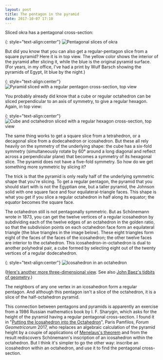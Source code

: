 ```yaml
---
layout: post
title: The pentagon in the pyramid
date: 2017-10-07 17:10
---
```

Sliced okra has a pentagonal cross-section:

{: style="text-align:center"}
![Pentagonal slices of okra]({{site.baseurl}}/assets/2017/pentagon-in-pyramid/okra.jpg 'CC-BY-SA image Okra sliced.JPG by Yes.aravind from Wikimedia commons')

But did you know that you can also get a regular-pentagon slice from a square pyramid? Here it is in top view. The yellow color shows the interior of the pyramid after slicing it, while the blue is the original pyramid surface. (For years, in my office, I've had a print by Wulf Barsch showing the pyramids of Egypt, lit blue by the night.)

{: style="text-align:center"}
![Pyramid sliced with a regular pentagon cross-section, top view]({{site.baseurl}}/assets/2017/pentagon-in-pyramid/sliced-pyramid.svg)

You probably already did know that a cube or regular octahedron can be sliced perpendicular to an axis of symmetry, to give a regular hexagon. Again, in top view:

{: style="text-align:center"}
![Cube and octahedron sliced with a regular hexagon cross-section, top view]({{site.baseurl}}/assets/2017/pentagon-in-pyramid/hexes.svg)

The same thing works to get a square slice from a tetrahedron, or a decagonal slice from a dodecahedron or icosahedron. But these all rely heavily on the symmetry of the underlying shape: the cube has a six-fold symmetry (simultaneously rotate by 60° around a long diagonal and reflect across a perpendicular plane) that becomes a symmetry of its hexagonal slice. The pyramid does not have a five-fold symmetry. So how do we get something more symmetric by slicing it?

The trick is that the pyramid is only really half of the underlying symmetric shape that you're slicing. To get a regular pentagon, the pyramid that you should start with is not the Egyptian one, but a taller pyramid, the Johnson solid with one square face and four equilateral-triangle faces. This shape is what you get if you slice a regular octahedron in half along its equator; the equator becomes the square face.

The octahedron still is not pentagonally symmetric. But as Schönemann wrote in 1873, you can get the twelve vertices of a regular icosahedron by subdividing each of the twelve edges of an octahedron in the golden ratio, so that the subdivision points on each octahedron face form an equilateral triangle (the blue triangles in the image below). These eight triangles form eight of the faces of the faces of the icosahedron; the other twelve faces are interior to the octahedron. This icosahedron-in-octahedron is dual to another polyhedral pair, a cube formed by selecting eight out of the twenty vertices of a regular dodecahedron.

{: style="text-align:center"}
![Icosahedron in an octahedron]({{site.baseurl}}/assets/2017/pentagon-in-pyramid/icosahedron-in-octahedron.svg)

([Here's another more three-dimensional view](http://steiner.math.nthu.edu.tw/d3/d2/quick-and-dirty/Smallest%20Octahedron%20Containing%20the%20Icosahedron.html). See also [John Baez's tidbits of geometry](https://johncarlosbaez.wordpress.com/2012/03/15/tidbits-of-geometry/).)

The neighbors of any one vertex in an icosahedron form a regular pentagon. And although this pentagon isn't a slice of the octahedron, it is a slice of the half-octahedron pyramid.

This connection between pentagons and pyramids is apparently an exercise from a 1986 Russian mathematics book by I. F. Sharygin, which asks for the height of the pyramid having a regular pentagonal cross-section. I found it in "[Putting the Icosahedron into the Octahedron](http://forumgeom.fau.edu/FG2017volume17/FG201710index.html)", Paris Pamfilos, _Forum Geometricorum_ 2017, who replaces an algebraic calculation of the pyramid height by a couple of applications of [Menelaus's theorem](https://en.wikipedia.org/wiki/Menelaus%27_theorem) and from the result rediscovers Schönemann's inscription of an icosahedron within the octahedron. But I think it's simpler to go the other way: inscribe an icosahedron within an octahedron, and use it to find the pentagonal cross-section.